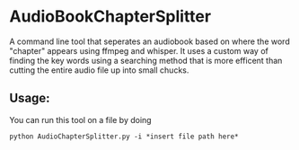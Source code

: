 # AudioBookChapterSplitter
A command line tool that seperates an audiobook based on where the word "chapter" appears using ffmpeg and whisper. It uses a custom way of finding the key words using a searching method that is more efficent than cutting the entire audio file up into small chucks.

## Usage:
You can run this tool on a file by doing
```
python AudioChapterSplitter.py -i *insert file path here*
```

